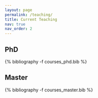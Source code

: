 ```yaml
---
layout: page
permalink: /teaching/
title: Current Teaching
nav: true
nav_order: 2
---
```


## PhD

<div class="publications">
{% bibliography -f courses_phd.bib %}
</div>

## Master

<div class="publications">
{% bibliography -f courses_master.bib %}
</div>
